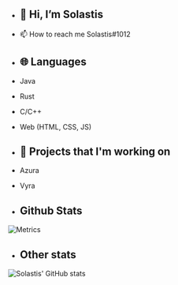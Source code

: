 - ## 👋 Hi, I’m Solastis
- 📫 How to reach me Solastis#1012

- ## 🌐 Languages
- Java 
- Rust
- C/C++
- Web (HTML, CSS, JS) 

- ## 🔭 Projects that I'm working on
- Azura
- Vyra 

- ## Github Stats
![Metrics](https://metrics.lecoq.io/Solastis?template=classic&config.timezone=Europe%2FBerlin)
- ## Other stats
![Solastis' GitHub stats](https://github-readme-stats.vercel.app/api?username=Solastis&show_icons=true&theme=radical)
